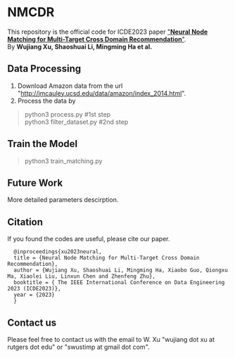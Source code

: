 # NMCDR
This repository is the official code for ICDE2023 paper ["**Neural Node Matching for Multi-Target Cross
Domain Recommendation**"](https://arxiv.org/abs/2302.05919).  
By **Wujiang Xu, Shaoshuai Li, Mingming Ha et al.**  
## Data Processing 
1. Download Amazon data from the url "http://jmcauley.ucsd.edu/data/amazon/index_2014.html". 
2. Process the data by  
>python3 process.py #1st step  
>python3 filter_dataset.py #2nd step  

## Train the Model 
>python3 train_matching.py

## Future Work
More detailed parameters descirption.

## Citation

If you found the codes are useful, please cite our paper.

      @inproceedings{xu2023neural,
      title = {Neural Node Matching for Multi-Target Cross Domain Recommendation},
      author = {Wujiang Xu, Shaoshuai Li, Mingming Ha, Xiaobo Guo, Qiongxu Ma, Xiaolei Liu, Linxun Chen and Zhenfeng Zhu},
      booktitle = {	The IEEE International Conference on Data Engineering 2023 (ICDE2023)},
      year = {2023}
      }




## Contact us 
Please feel free to contact us with the email to W. Xu "wujiang dot xu at rutgers dot edu" or "swustimp at gmail dot com".
